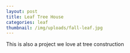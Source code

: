 ```yaml
---
layout: post
title: Leaf Tree House
categories: leaf
thumbnail: /img/uploads/fall-leaf.jpg
---
```

This is also a project we love at tree construction

